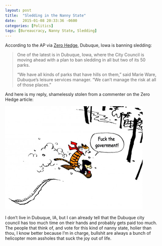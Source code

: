 ```yaml
---
layout: post
title:  "Sledding in the Nanny State"
date:   2015-01-08 20:33:36 -0600
categories: [Politics]
tags: [Bureaucracy, Nanny State, Sledding]
---
```


According to the AP via [Zero Hedge](http://www.zerohedge.com/news/2015-01-08/winter-wonderland-fear-us-cities-ban-unregulated-sledding), Dubuque, Iowa is banning sledding:

> One of the latest is in Dubuque, Iowa, where the City Council is moving ahead with a plan to ban sledding in all but two of its 50 parks.
> 
> “We have all kinds of parks that have hills on them,” said Marie Ware, Dubuque’s leisure services manager. “We can’t manage the risk at all of those places.”

And here is my reply, shamelessly stolen from a commenter on the Zero Hedge article:

![calvin_sledding](/assets/2015/01/calvin_sledding.jpg)

I don’t live in Dubuque, IA, but I can already tell that the Dubuque city council has too much time on their hands and probably gets paid too much. The people that think of, and vote for this kind of nanny state, holier than thou, I know better because I’m in charge, bullshit are always a bunch of helicopter mom assholes that suck the joy out of life.
